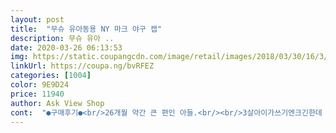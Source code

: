 ```yaml
---
layout: post 
title:  "무슈 유아동용 NY 마크 야구 캡" 
description: 무슈 유아 ..
date: 2020-03-26 06:13:53 
img: https://static.coupangcdn.com/image/retail/images/2018/03/30/16/3/5e0076a2-274f-4aed-9ded-108fa070adc7.jpg 
linkUrl: https://coupa.ng/bvRFEZ 
categories: [1004] 
color: 9E9D24 
price: 11940 
author: Ask View Shop 
cont:  "●구매후기●<br/>26개월 약간 큰 편인 아들.<br/><br/>3살아이가쓰기엔크긴한데  조절하는게있어서  쓸수는있어요<br/>기본적인 모양입니다.<br/><br/>끈을 조금 줄이면 짱짱하니 잘 맞음.<br/><br/>나참... <br/>.<br/><br/>너무이뻐요 맘에들어요 가격도저렴해서 좋네요^^<br/>만지게도 못하게 함 ㅠ ... <br/><br/>모델남아가 쓴것처럼 예쁜 베이지라기보다<br/>모자 달라하면 안줌... <br/>.<br/>.<br/><br/>모자보다 못한 신세라니.<br/>.<br/>또르르.<br/><br/>모자쇼를 하고있슴 .<br/><br/>보다시피 너무 이쁨.<br/><br/>아들에게는 안어울리네요.<br/><br/>애 머리가 큰편인건지는 모르겠는데<br/>애가 요즘 지 변기통을 모자처럼 쓰고 다니길래 구매함.<br/><br/>약간은 칙칙한 느낌도 들고,,,<br/>일단 사이즈가 많이 클까봐 걱정했음.<br/><br/>지가 알아서 앞으로 썼다, 뒤로 썼다 , 옆으로 썼다.<br/>.<br/><br/>26개월 약간 큰 편인 아들.<br/><br/>3살아이가쓰기엔크긴한데  조절하는게있어서  쓸수는있어요<br/>기본적인 모양입니다.<br/><br/>끈을 조금 줄이면 짱짱하니 잘 맞음.<br/><br/>나참... <br/>.<br/><br/>너무이뻐요 맘에들어요 가격도저렴해서 좋네요^^<br/>만지게도 못하게 함 ㅠ ... <br/><br/>모델남아가 쓴것처럼 예쁜 베이지라기보다<br/>모자 달라하면 안줌... <br/>.<br/>.<br/><br/>모자보다 못한 신세라니.<br/>.<br/>또르르.<br/><br/>모자쇼를 하고있슴 .<br/><br/>보다시피 너무 이쁨.<br/><br/>아들에게는 안어울리네요.<br/><br/>애 머리가 큰편인건지는 모르겠는데<br/>애가 요즘 지 변기통을 모자처럼 쓰고 다니길래 구매함.<br/><br/>약간은 칙칙한 느낌도 들고,,,<br/>일단 사이즈가 많이 클까봐 걱정했음.<br/><br/>지가 알아서 앞으로 썼다, 뒤로 썼다 , 옆으로 썼다.<br/>.<br/><br/>" 
---
```

